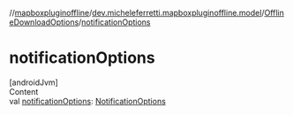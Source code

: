 //[mapboxpluginoffline](../../../index.md)/[dev.micheleferretti.mapboxpluginoffline.model](../index.md)/[OfflineDownloadOptions](index.md)/[notificationOptions](notification-options.md)



# notificationOptions  
[androidJvm]  
Content  
val [notificationOptions](notification-options.md): [NotificationOptions](../-notification-options/index.md)  




